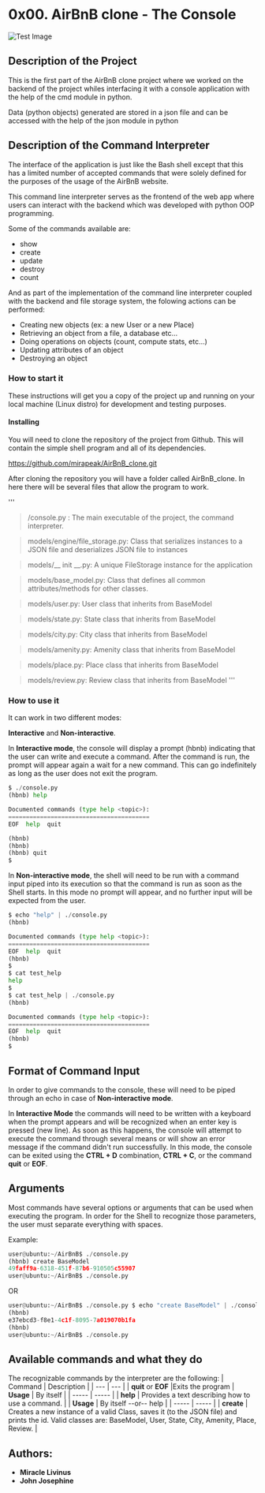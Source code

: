 # 0x00. AirBnB clone - The Console
![Test Image](https://camo.githubusercontent.com/d8a348e1fceb92d45fa8981ac42a6223e454acefe89750896e80fd1287cab92b/68747470733a2f2f7777772e706e676974656d2e636f6d2f70696d67732f6d2f3133322d313332323132355f7472616e73706172656e742d6261636b67726f756e642d616972626e622d6c6f676f2d68642d706e672d646f776e6c6f61642e706e67)
## Description of the Project
This is the first part of the AirBnB clone project where we worked on the backend of the project whiles interfacing it with a console application with the help of the cmd module in python.

Data (python objects) generated are stored in a json file and can be accessed with the help of the json module in python
## Description of the Command Interpreter
The interface of the application is just like the Bash shell except that this has a limited number of accepted commands that were solely defined for the purposes of the usage of the AirBnB website.

This command line interpreter serves as the frontend of the web app where users can interact with the backend which was developed with python OOP programming.

Some of the commands available are:
* show
* create
* update
* destroy
* count

And as part of the implementation of the command line interpreter coupled with the backend and file storage system, the folowing actions can be performed:
* Creating new objects (ex: a new User or a new Place)
* Retrieving an object from a file, a database etc…
* Doing operations on objects (count, compute stats, etc…)
* Updating attributes of an object
* Destroying an object

### How to start it
These instructions will get you a copy of the project up and running on your local machine (Linux distro) for development and testing purposes.

#### Installing
You will need to clone the repository of the project from Github. This will contain the simple shell program and all of its dependencies.

https://github.com/mirapeak/AirBnB_clone.git

After cloning the repository you will have a folder called AirBnB_clone. In here there will be several files that allow the program to work.

'''
> /console.py : The main executable of the project, the command interpreter.

> models/engine/file_storage.py: Class that serializes instances to a JSON file and deserializes JSON file to instances

> models/__ init __.py: A unique FileStorage instance for the application

> models/base_model.py: Class that defines all common attributes/methods for other classes.

> models/user.py: User class that inherits from BaseModel

> models/state.py: State class that inherits from BaseModel

> models/city.py: City class that inherits from BaseModel

> models/amenity.py: Amenity class that inherits from BaseModel

> models/place.py: Place class that inherits from BaseModel

> models/review.py: Review class that inherits from BaseModel 
'''


### How to use it
It can work in two different modes:

**Interactive** and **Non-interactive**.

In **Interactive mode**, the console will display a prompt (hbnb) indicating that the user can write and execute a command. After the command is run, the prompt will appear again a wait for a new command. This can go indefinitely as long as the user does not exit the program.

```python
$ ./console.py
(hbnb) help

Documented commands (type help <topic>):
========================================
EOF  help  quit

(hbnb) 
(hbnb) 
(hbnb) quit
$
```

In **Non-interactive mode**, the shell will need to be run with a command input piped into its execution so that the command is run as soon as the Shell starts. In this mode no prompt will appear, and no further input will be expected from the user.

```python
$ echo "help" | ./console.py
(hbnb)

Documented commands (type help <topic>):
========================================
EOF  help  quit
(hbnb) 
$
$ cat test_help
help
$
$ cat test_help | ./console.py
(hbnb)

Documented commands (type help <topic>):
========================================
EOF  help  quit
(hbnb) 
$
```
## Format of Command Input
In order to give commands to the console, these will need to be piped through an echo in case of **Non-interactive mode**.

In **Interactive Mode** the commands will need to be written with a keyboard when the prompt appears and will be recognized when an enter key is pressed (new line). As soon as this happens, the console will attempt to execute the command through several means or will show an error message if the command didn't run successfully. In this mode, the console can be exited using the **CTRL + D** combination, **CTRL + C**, or the command **quit** or **EOF**.

## Arguments
Most commands have several options or arguments that can be used when executing the program. In order for the Shell to recognize those parameters, the user must separate everything with spaces.

Example:

```python
user@ubuntu:~/AirBnB$ ./console.py
(hbnb) create BaseModel
49faff9a-6318-451f-87b6-910505c55907
user@ubuntu:~/AirBnB$ ./console.py
```

OR

```python
user@ubuntu:~/AirBnB$ ./console.py $ echo "create BaseModel" | ./console.py
(hbnb)
e37ebcd3-f8e1-4c1f-8095-7a019070b1fa
(hbnb)
user@ubuntu:~/AirBnB$ ./console.py
```
## Available commands and what they do

The recognizable commands by the interpreter are the following:
| Command | Description |
| --- | --- |
| **quit** or **EOF** |Exits the program
| **Usage** | By itself |
| -----	| ----- |
| **help** |	Provides a text describing how to use a command. |
| **Usage** |	By itself --or-- help <command> |
| -----	| ----- |
| **create** |	Creates a new instance of a valid Class, saves it (to the JSON file) and prints the id. Valid classes are: BaseModel, User, State, City, Amenity, Place, Review. |
## Authors:
* **Miracle Livinus**
* **John Josephine**
